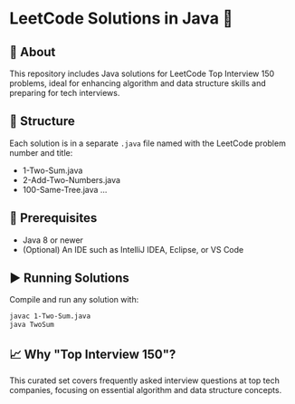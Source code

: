 # LeetCode Solutions in Java 🚀

## 📘 About
This repository includes Java solutions for LeetCode Top Interview 150 problems, ideal for enhancing algorithm and data structure skills and preparing for tech interviews.

## 📂 Structure
Each solution is in a separate `.java` file named with the LeetCode problem number and title:
- 1-Two-Sum.java
- 2-Add-Two-Numbers.java
- 100-Same-Tree.java
…
## 🔧 Prerequisites
- Java 8 or newer
- (Optional) An IDE such as IntelliJ IDEA, Eclipse, or VS Code

## ▶️ Running Solutions
Compile and run any solution with:

```bash
javac 1-Two-Sum.java  
java TwoSum
```

## 📈 Why "Top Interview 150"?
This curated set covers frequently asked interview questions at top tech companies, focusing on essential algorithm and data structure concepts.
